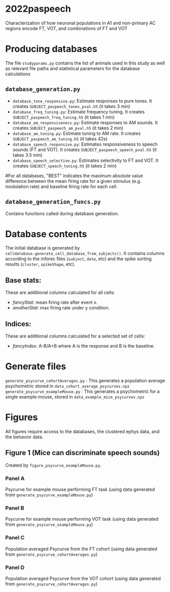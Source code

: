 # 2022paspeech
Characterization of how neuronal populations in A1 and non-primary AC regions encode FT, VOT, and combinations of FT and VOT

# Producing databases
The file `studyparams.py` contains the list of animals used in this study as well as
relevant file paths and statistical parameters for the database calculations

## `database_generation.py`
* `database_tone_responsive.py`: Estimate responses to pure tones. It creates `SUBJECT_paspeech_tones_pval.h5` (it takes 3 min)
* `database_freq_tuning.py`: Estimate frequency tuning. It creates `SUBJECT_paspeech_freq_tuning.h5` (it takes 1 min)
* `database_am_responsiveness.py`: Estimate responses to AM sounds. It creates `SUBJECT_paspeech_am_pval.h5` (it takes 2 min)
* `database_am_tuning.py`: Estimate tuning to AM rate. It creates `SUBJECT_paspeech_am_tuning.h5` (it takes 42s)
* `database_speech_responsive.py`: Estimates responsiveness to speech sounds (FT and VOT). It creates `SUBJECT_paspeech_speech_pval.h5` (it takes 3.5 min)
* `database_speech_selective.py`: Estimates selectivity to FT and VOT. It creates `SUBJECT_speech_tuning.h5` (it takes 2 min)

 #For all databases, "BEST" indicates the maximum absolute value difference between the mean firing rate for a given stimulus (e.g. modulation rate) and baseline firing rate for each cell.

## `database_generation_funcs.py`
Contains functions called during database generation.


# Database contents

The initial database is generated by `celldatabase.generate_cell_database_from_subjects()`. It contains columns according to the inforec files (``subject``, ``date``, etc) and the spike sorting results (``cluster``, ``spikeShape``, etc).



## Base stats:
These are additional columns calculated for all cells:

* *fancyStat*: mean firing rate after event x.
* *anotherStat*: max firing rate under y condition.

## Indices:
These are additional columns calculated for a selected set of cells:

* *fancyIndex*: A-B/A+B where A is the response and B is the baseline.

# Generate files
`generate_psycurve_cohortAverages.py` : This generates a population average psychometric stored in `data_cohort_average_psycurves.npz`
`generate_psycurve_exampleMouse.py` :  This generates a psychometric for a single example mouse, stored in `data_example_mice_psycurves.npz`


# Figures

All figures require access to the databases, the clustered ephys data, and the behavior data.

## Figure 1 (Mice can discriminate speech sounds)
Created by `figure_psycurve_exampleMouse.py`.

### Panel A
Psycurve for example mouse performing FT task (using data generated from `generate_psycurve_exampleMouse.py`)
### Panel B
Psycurve for example mouse performing VOT task (using data generated from `generate_psycurve_exampleMouse.py`)
### Panel C
Population averaged Psycurve from the FT cohort (using data generated from `generate_psycurve_cohortAverages.py`)
### Panel D
Population averaged Psycurve from the VOT cohort (using data generated from `generate_psycurve_cohortAverages.py`)
